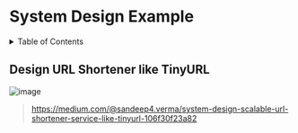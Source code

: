 # System Design Example

<details>
<summary>
  Table of Contents
</summary>
 
1. [Design URL Shortener like TinyURL](#design-url-shortener-like-tinyurl)
</details>


## Design URL Shortener like TinyURL
![image](https://github.com/dhananjaya-poojari/Interview-preparation/assets/77887564/0dd75e15-0e98-4c2f-afd1-48ea71f19447)

> https://medium.com/@sandeep4.verma/system-design-scalable-url-shortener-service-like-tinyurl-106f30f23a82
